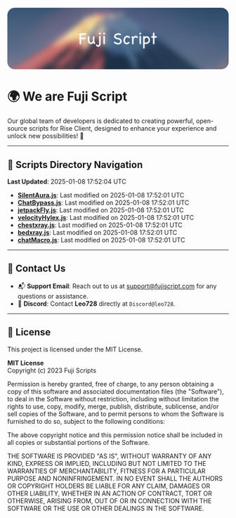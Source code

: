 ![Banner](.github/b.webp)

# 🌍 **We are Fuji Script**

Our global team of developers is dedicated to creating powerful, open-source scripts for Rise Client, designed to enhance your experience and unlock new possibilities! 🌟

---
<!-- SCRIPTS_NAVIGATION_START -->
## 📂 **Scripts Directory Navigation**

**Last Updated**: 2025-01-08 17:52:04 UTC

- **[SilentAura.js](scripts/SilentAura.js)**: Last modified on 2025-01-08 17:52:01 UTC
- **[ChatBypass.js](scripts/ChatBypass.js)**: Last modified on 2025-01-08 17:52:01 UTC
- **[jetpackFly.js](scripts/jetpackFly.js)**: Last modified on 2025-01-08 17:52:01 UTC
- **[velocityHylex.js](scripts/velocityHylex.js)**: Last modified on 2025-01-08 17:52:01 UTC
- **[chestxray.js](scripts/chestxray.js)**: Last modified on 2025-01-08 17:52:01 UTC
- **[bedxray.js](scripts/bedxray.js)**: Last modified on 2025-01-08 17:52:01 UTC
- **[chatMacro.js](scripts/chatMacro.js)**: Last modified on 2025-01-08 17:52:01 UTC

<!-- SCRIPTS_NAVIGATION_END -->

---

## 💬 **Contact Us**  
- 📬 **Support Email**: Reach out to us at [support@fujiscript.com](mailto:support@fujiscript.com) for any questions or assistance.  
- 💬 **Discord**: Contact **Leo728** directly at `Discord@leo728`.

---

## 📜 **License**

This project is licensed under the MIT License.  

**MIT License**  
Copyright (c) 2023 Fuji Scripts  

Permission is hereby granted, free of charge, to any person obtaining a copy of this software and associated documentation files (the "Software"), to deal in the Software without restriction, including without limitation the rights to use, copy, modify, merge, publish, distribute, sublicense, and/or sell copies of the Software, and to permit persons to whom the Software is furnished to do so, subject to the following conditions:  

The above copyright notice and this permission notice shall be included in all copies or substantial portions of the Software.  

THE SOFTWARE IS PROVIDED "AS IS", WITHOUT WARRANTY OF ANY KIND, EXPRESS OR IMPLIED, INCLUDING BUT NOT LIMITED TO THE WARRANTIES OF MERCHANTABILITY, FITNESS FOR A PARTICULAR PURPOSE AND NONINFRINGEMENT. IN NO EVENT SHALL THE AUTHORS OR COPYRIGHT HOLDERS BE LIABLE FOR ANY CLAIM, DAMAGES OR OTHER LIABILITY, WHETHER IN AN ACTION OF CONTRACT, TORT OR OTHERWISE, ARISING FROM, OUT OF OR IN CONNECTION WITH THE SOFTWARE OR THE USE OR OTHER DEALINGS IN THE SOFTWARE.  
